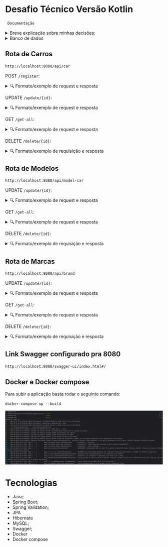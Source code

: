 # Desafio Técnico Versão Kotlin
```diff
 Documentação
```
<details>
  <summary>Breve explicação sobre minhas decisões:</summary><br />

Arquitetura:
 
```diff
 Por se tratar de uma pequena API e um projeto pequeno, resolvi usar arquitetura de camadas
 pela velocidade de desenvolvimento e organização de fácil entendimento.
```
Cardialidade:
 
```diff
 - Um CarEntity está relacionado a um único ModelCarEntity.
 - Um ModelCarEntity pode estar relacionado a vários CarEntity.
 
 Ou seja um MODELO pode ter vários Carros.

 - Um ModelCarEntity está relacionado a uma única BrandEntity.
 - Uma BrandEntity pode estar relacionada a vários ModelCarEntity.

 Ou seja uma MARCA pode ter vários MODELOS.

 Logo, para evitar bugs e manter a integridade do banco, decidi que
 no momento em que registro um carro, automaticamente preciso também
 registrar um Modelo que por sua vez precisa de uma Marca. Não existe
 um Carro sem um modelo, como também não existe um Modelo sem uma Marca,
 não faz sentido cadastrar-los separadamente.
```
Método de resposta para o cliente:
```diff
 Optei por implementar a classe ApiResponseService, que basicamente serve para padronizar a resposta ao cliente,
 facilitando a manipulação dos dados retornados pela API, padronizando todos os EndPoints.
```


</details>


<details>
<summary>Banco de dados</summary><br>

![Modelo de tabelas](images/bd_desafio.png)
</details>
  
## Rota de Carros

```diff
http://localhost:8080/api/car
```

POST `/register`:
<details>
  <summary>🔍 Formato/exemplo de request e resposta</summary><br />

Essa rota precisa de um @RequestBody (CarAndModelAndBrandDto) `/register` exemplo:
<br/>

```diff
Note que: Ao cadastrar um carro, automaticamente um Modelo e uma Marca também são cadastrados para manter integridade do Banco
```

```json
{
  "nameBrand": "Bugati",
  "modelName": "fusca",
  "year": 2024,
  "fuel": "Gasolina",
  "numDoors": 2,
  "color": "White",
  "priceFip": 50.000
}
```

Exemplo de resposta em caso de sucesso - 201 - CREATED:

```json
{
    "success": true,
    "message": "Carro registrado com sucesso",
    "response": null
}
```
Exemplo de resposta em caso de input de usuário inválido - 400 - BAD REQUEST:

```json
{
    "timestamp": "2024-04-07T13:32:02.004+00:00",
    "status": 400,
    "error": "Bad Request",
    "path": "/api/car/register"
}
```
Exemplo de resposta em caso de erro interno - 500 - SERVER INTERNAL ERROR:

```json
{
    "success": false,
    "message": "Erro ao registrar o carro: Mensagem de erro",
    "response": null
}
```

</details>

UPDATE `/update/{id}`:
<details>
  <summary>🔍 Formato/exemplo de request e resposta</summary><br />

Está rota recebe um @PathVariable(id) e @RequestBody(CarAndModelAndBrandDto) `/update/{id}`:

```json
{
  "year": 2023,
  "fuel": "Alcool",
  "numDoors": 2,
  "color": "Preto"
}
```

Exemplo de resposta em caso de sucesso - 200 - OK:

```json
{
    "success": true,
    "message": "Carro atualizado com sucesso",
    "response": null
}
```
Exemplo de resposta em caso de input de usuário inválido - 400 - BAD REQUEST:

```json
{
    "timestamp": "2024-04-07T14:01:06.216+00:00",
    "status": 400,
    "error": "Bad Request",
    "path": "/api/car/update/1"
}
```
Exemplo de resposta em caso de ServerInternelError - 500 - SERVER INTERNAL ERROR:

```json
{
    "success": false,
    "message": "Erro ao atualizar o carro: Mensagem de erro",
    "response": null
}
```
</details>

GET `/get-all`:
<details>
  <summary>🔍 Formato/exemplo de request e resposta</summary><br />

Exemplo de resposta:

```json
{
    "success": true,
    "message": "Carros retornados com sucesso!",
    "response": [
        {
            "id": 1,
            "year": 2024,
            "fuel": "Alcool",
            "color": "Preto",
            "numDoors": 2,
            "priceFip": 50.000,
            "modelName": "Gol",
            "modelId": 1,
            "timestampRegister": 1712424660
        },
        {
            "id": 2,
            "year": 2024,
            "fuel": "Gasolina",
            "color": "Preto",
            "numDoors": 2,
            "priceFip": 50.000,
            "modelName": "Gol",
            "modelId": 1,
            "timestampRegister": 1712424708
        },
    ]
}
```
Exemplo de resposta em caso de ServerInternelError - 500 - SERVER INTERNAL ERROR:

```json
{
    "success": false,
    "message": "Erro ao buscar os carros: Mensagem de erro",
    "response": null
}
```
</details>


DELETE `/delete/{id}`:
<details>
  <summary>🔍 Formato/exemplo de requisição e resposta</summary><br />

Está rota recebe um @PathVariable(id) `/delete/{id}`:

Exemplo de resposta em caso de sucesso - 200 - Ok:

```json
{
    "success": true,
    "message": "Carro deletado com sucesso",
    "response": null
}
```

Exemplo de resposta em caso de erro - 500 - ServerInternalError:

```json
{
    "success": false,
    "message": "Erro ao deletar o carro: Ocorreu um erro ao processar a operação com o carro.",
    "response": null
}
```
</details>






## Rota de Modelos

```diff
http://localhost:8080/api/model-car
```


UPDATE `/update/{id}`:
<details>
  <summary>🔍 Formato/exemplo de request e resposta</summary><br />

Está rota recebe um @PathVariable(id) e @RequestBody(ModelDto) `/update/{id}`:

```json
{
    "modelName": "Corsa",
    "priceFip": 15.000
}
```

Exemplo de resposta em caso de sucesso - 200 - OK:

```json
{
    "success": true,
    "message": "Modelo atualizado com sucesso",
    "response": null
}
```
Exemplo de resposta em caso de input de usuário inválido - 400 - BAD REQUEST:

```json
{
    "timestamp": "2024-04-07T14:01:06.216+00:00",
    "status": 400,
    "error": "Bad Request",
    "path": "/api/car/update/1"
}
```
Exemplo de resposta em caso de erro interno - 500 - SERVER INTERNAL ERROR:

```json
{
    "success": false,
    "message": "Erro ao atualizar o modelo: Mensagem de erro",
    "response": null
}
```
</details>

GET `/get-all`:
<details>
  <summary>🔍 Formato/exemplo de request e resposta</summary><br />

Exemplo de resposta:

```json
{
    "success": true,
    "message": "Carros retornados com sucesso!",
    "response": [
        {
            "id": 1,
            "year": 2024,
            "fuel": "Alcool",
            "color": "Preto",
            "numDoors": 2,
            "priceFip": 50.000,
            "modelName": "Gol",
            "modelId": 1,
            "timestampRegister": 1712424660
        },
        {
            "id": 2,
            "year": 2024,
            "fuel": "Gasolina",
            "color": "Preto",
            "numDoors": 2,
            "priceFip": 50.000,
            "modelName": "Gol",
            "modelId": 1,
            "timestampRegister": 1712424708
        },
    ]
}
```
Exemplo de resposta em caso de ServerInternelError - 500 - SERVER INTERNAL ERROR:

```json
{
    "success": false,
    "message": "Erro ao buscar os carros: Mensagem de erro",
    "response": null
}
```
</details>


DELETE `/delete/{id}`:
<details>
  <summary>🔍 Formato/exemplo de requisição e resposta</summary><br />

Está rota recebe um @PathVariable(id) `/delete/{id}`:

Exemplo de resposta em caso de sucesso - 200 - Ok:

```json
{
    "success": true,
    "message": "Carro deletado com sucesso",
    "response": null
}
```

Exemplo de resposta em caso de erro - 500 - ServerInternalError:

```json
{
    "success": false,
    "message": "Erro ao deletar o carro: Mensagem de erro.",
    "response": null
}
```
</details>






## Rota de Marcas

```diff
http://localhost:8080/api/brand
```

UPDATE `/update/{id}`:
<details>
  <summary>🔍 Formato/exemplo de request e resposta</summary><br />

Está rota recebe um @PathVariable(id) e @RequestBody(BrandRequestDto) `/update/{id}`:

```json
{
    "nameBrand": "Ferrari"
}
```

Exemplo de resposta em caso de sucesso - 200 - OK:

```json
{
    "success": true,
    "message": "Marca atualizada com sucesso",
    "response": null
}
```
Exemplo de resposta em caso de input de usuário inválido - 400 - BAD REQUEST:

```json
{
    "timestamp": "2024-04-07T14:01:06.216+00:00",
    "status": 400,
    "error": "Bad Request",
    "path": "/api/car/update/1"
}
```
Exemplo de resposta em caso de ServerInternelError - 500 - SERVER INTERNAL ERROR:

```json
{
    "success": false,
    "message": "Erro ao atualizar marca: Mensagem de erro",
    "response": null
}
```
</details>

GET `/get-all`:
<details>
  <summary>🔍 Formato/exemplo de request e resposta</summary><br />

Exemplo de resposta:

```json
{
    "success": true,
    "message": "Marcas encontradas com sucesso",
    "response": [
        {
            "id": 1,
            "deleted": false,
            "nameBrand": "Ferrari"
        },
        {
            "id": 2,
            "deleted": false,
            "nameBrand": "Tesla"
        },
        {
            "id": 3,
            "deleted": false,
            "nameBrand": "Mustang"
        }
    ]
}
```
Exemplo de resposta em caso de ServerInternelError - 500 - SERVER INTERNAL ERROR:

```json
{
    "success": false,
    "message": "Erro ao buscar marcas: Mensagem de erro",
    "response": null
}
```
</details>

DELETE `/delete/{id}`:
<details>
  <summary>🔍 Formato/exemplo de requisição e resposta</summary><br />

Está rota recebe um @PathVariable(id) `/delete/{id}`:

Exemplo de resposta em caso de sucesso - 200 - Ok:

```json
{
    "success": true,
    "message": "Marca deletada com sucesso",
    "response": null
}
```

Exemplo de resposta em caso de erro - 500 - ServerInternalError:

```json
{
    "success": false,
    "message": "Erro ao deletar marca: Mensagem de erro.",
    "response": null
}
```
</details>

## Link Swagger configurado pra 8080

```diff
http://localhost:8080/swagger-ui/index.html#/
```

## Docker e Docker compose

Para subir a aplicação basta rodar o seguinte comando:
```diff
docker-compose up --build
```
![Docker Run](images/docker.png)


# Tecnologias

- Java;
- Spring Boot;
- Spring Validation;
- JPA
- Hibernate
- MySQL;
- Swagger;
- Docker
- Docker compose

